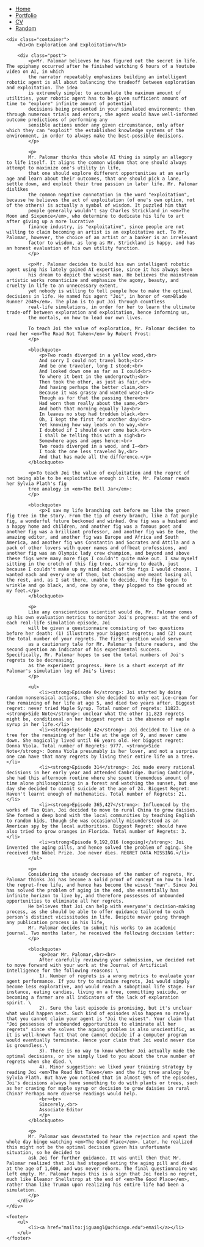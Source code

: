 <html>
<head>
    <title>On Exploration and Exploitation</title>
    <link rel="stylesheet" type="text/css" href="/css/main.css">
</head>

<body>
    <nav>
        <ul>
            <li><a href="/">Home</a></li>
            <li><a href="/portfolio">Portfolio</a></li>
            <li><a href="/cv">CV</a></li>
            <li><a href="/entropy">Random</a></li>
        </ul>
    </nav>
    
    <div class="container">
        <h1>On Exploration and Exploitation</h1>
        
        <div class="post">
            <p>Mr. Palomar believes he has figured out the secret in life. The epiphany occurred after he finished watching 6 hours of a Youtube video on AI, in which
            the narrator repeatably emphasizes building an intelligent robotic agent is all about balancing the tradeoff between exploration and exploitation. The idea 
            is extremely simple: to accumulate the maximum amount of utilities, your robotic agent has to be given sufficient amount of time to "explore" infinite amount of potential
            decisions being presented in your simulated environment; then through numerous trials and errors, the agent would have well-informed outcome predictions of performing any
            sensible actions under any given circumstance, only after which they can "exploit" the established knowledge systems of the environment, in order to always make the best-possible decisions.
            </p>
            
            <p>
            Mr. Palomar thinks this whole AI thing is simply an allegory to life itself. It aligns the common wisdom that one should always attempt to maximize one's utility in life,
            that one should explore different opportunities at an early age and learn about their outcomes, that one should pick a lane, settle down, and exploit their true passion in later life. Mr. Palomar dislikes
            the common negative connotation in the word "exploitation", because he believes the act of exploitation (of one's own option, not of the others) is actually a symbol of wisdom. It puzzled him that
            people generally wouldn't say Charles Strickland in <em>The Moon and Sixpence</em>, who determine to dedicate his life to art after giving up a more lucrative
            finance industry, is "exploitative", since people are not willing to claim becoming an artist is an exploitative act. To Mr. Palomar, however, the choice of an artist or a banker is an irrelevant
            factor to wisdom, as long as Mr. Strickland is happy, and has an honest evaluation of his own utility function.
            </p>
            
            <p>Mr. Palomar decides to build his own intelligent robotic agent using his lately gained AI expertise, since it has always been
            his dream to depict the wisest man. He believes the mainstream artistic works romanticize and emphasize the agony, beauty, and cruelty in life to an unnecessary extent,
            yet nobody is willing to tell people how to make the optimal decisions in life. He named his agent "Joi", in honor of <em>Blade Runner 2049</em>. The plan is to put Joi through countless 
            real-life simulations, in order for her to learn the ultimate trade-off between exploration and exploitation, hence informing us,
            the mortals, on how to lead our own lives. 
            
            To teach Joi the value of exploration, Mr. Palomar decides to read her <em>The Road Not Taken</em> by Robert Frost:
            </p>
            
            <blockquote>
                <p>Two roads diverged in a yellow wood,<br>
                And sorry I could not travel both;<br>
                And be one traveler, long I stood;<br>
                And looked down one as far as I could<br>
                To where it bent in the undergrowth;<br>
                Then took the other, as just as fair,<br>
                And having perhaps the better claim,<br>
                Because it was grassy and wanted wear;<br>
                Though as for that the passing there<br>
                Had worn them really about the same,<br>
                And both that morning equally lay<br>
                In leaves no step had trodden black.<br>
                Oh, I kept the first for another day!<br>
                Yet knowing how way leads on to way,<br>
                I doubted if I should ever come back.<br>
                I shall be telling this with a sigh<br>
                Somewhere ages and ages hence:<br>
                Two roads diverged in a wood, and I—<br>
                I took the one less traveled by,<br>
                And that has made all the difference.</p>
            </blockquote>
            
            <p>To teach Joi the value of exploitation and the regret of not being able to be exploitative enough in life, Mr. Palomar reads her Sylvia Plath's fig
            tree analogy in <em>The Bell Jar</em>:
            </p>
            
            <blockquote>
                <p>I saw my life branching out before me like the green fig tree in the story. From the tip of every branch, like a fat purple fig, a wonderful future beckoned and winked. One fig was a husband and a happy home and children, and another fig was a famous poet and another fig was a brilliant professor, and another fig was Ee Gee, the amazing editor, and another fig was Europe and Africa and South America, and another fig was Constantin and Socrates and Attila and a pack of other lovers with queer names and offbeat professions, and another fig was an Olympic lady crew champion, and beyond and above these figs were many more figs I couldn't quite make out. I saw myself sitting in the crotch of this fig tree, starving to death, just because I couldn't make up my mind which of the figs I would choose. I wanted each and every one of them, but choosing one meant losing all the rest, and, as I sat there, unable to decide, the figs began to wrinkle and go black, and, one by one, they plopped to the ground at my feet.</p>
            </blockquote>
            
            <p>
            Like any conscientious scientist would do, Mr. Palomar comes up his own evaluation metrics to monitor Joi's progress: at the end of each real-life simulation episode, Joi
            will be given a questionnaire consisting of two questions before her death: (1) illustrate your biggest regrets; and (2) count the total number of your regrets. The first question would serve
            as a cautionary tale for Mr. Palomar's future readers, and the second question an indicator of his experimental success. Specifically, Mr. Palomar hopes to see the total numbers of Joi's regrets to be decreasing, 
            as the experiment progress. Here is a short excerpt of Mr Palomar's simulation log of Joi's lives:
            </p>
            
            <ul>
                <li><strong>Episode 0</strong>: Joi started by doing random nonsensical actions, then she decided to only eat ice-cream for the remaining of her life at age 5, and died two years after. Biggest regret: never tried Maple Syrup. Total number of regrets: 11823. <strong>Side Note</strong>: unclear what the other 11,823 regrets might be, conditional on her biggest regret is the absence of maple syrup in her life.</li>
                <li><strong>Episode 42</strong>: Joi decided to live on a tree for the remaining of her life at the age of 9, and never came down. She magically lived until 66 years old. Her biggest regret: Donna Viola. Total number of Regrets: 9777. <strong>Side Note</strong>: Donna Viola presumably is her lover, and not a surprise one can have that many regrets by living their entire life on a tree.</li>
                <li><strong>Episode 314</strong>: Joi made every rational decisions in her early year and attended Cambridge. During Cambridge, she had this afternoon routine where she spent tremendous amount of time alone philosophizing in a forest and watching the sunset, but one day she decided to commit suicide at the age of 24. Biggest Regret: Haven't learnt enough of mathematics. Total number of Regrets: 21.</li>
                <li><strong>Episode 365,427</strong>: Influenced by the works of Tao Qian, Joi decided to move to rural China to grow daisies. She formed a deep bond with the local communities by teaching English to random kids, though she was occasionally misunderstood as an American spy by the local authorities. Biggest Regret: should have also tried to grow oranges in Florida. Total number of Regrets: 3.</li>
                <li><strong>Episode 9,192,016 (ongoing)</strong>: Joi invented the aging pills, and hence solved the problem of aging. She received the Nobel Prize. Joe never dies. REGRET DATA MISSING.</li>
            </ul>
            
            <p>
            Considering the steady decrease of the number of regrets, Mr. Palomar thinks Joi has become a solid proof of concept on how to lead the regret-free life, and hence has become the wisest "man". Since Joi has solved the problem of aging in the end, she essentially has infinite horizon to live by, and therefore possesses of unbounded opportunities to eliminate all her regrets.
            He believes that Joi can help with everyone's decision-making process, as she should be able to offer guidance tailored to each person’s distinct vicissitudes in life. Despite never going through any publication process in his life,
            Mr. Palomar decides to submit his works to an academic journal. Two months later, he received the following decision letter:
            </p>
            
            <blockquote>
                <p>Dear Mr. Palomar,<br><br>
                After carefully reviewing your submission, we decided not to move forward with your work at the Journal of Artificial Intelligence for the following reasons: \
                1). Number of regrets is a wrong metrics to evaluate your agent performance. If you try to minimize regrets, Joi would simply become less explorative, and would reach a suboptimal life stage. For instance, eating candies, living on a tree, committing suicide, or becoming a farmer are all indicators of the lack of exploration spirit. \
                2). Sure the last episode is promising, but it's unclear what would happen next. Such kind of episodes also happen so rarely that you cannot claim your agent is "Joi the wisest". Your claim that "Joi possesses of unbounded opportunities to eliminate all her regrets" since she solves the againg problem is also unscientific, as it is well-known fact that one cannot decide if a computer program would eventually terminate. Hence your claim that Joi would never die is groundless.\
                3). There is no way to know whether Joi actually made the optimal decisions, or she simply lied to you about the true number of regrets when she died. \
                4). Minor suggestion: we liked your training strategy by reading Joi <em>The Road Not Taken</em> and the fig tree analogy by Sylvia Plath. But have you noticed that in almost 90% of the episodes, Joi's decisions always have something to do with plants or trees, such as her craving for maple syrup or decision to grow daisies in rural China? Perhaps more diverse readings would help. 
                <br><br>
                Sincerely,<br>
                Associate Editor
                </p>
            </blockquote>
            
            <p>
            Mr. Palomar was devastated to hear the rejection and spent the whole day binge watching <em>The Good Place</em>. Later, he realized this might not be the optimal decision given his unfortunate situation, so he decided to
            ask Joi for further guidance. It was until then that Mr. Palomar realized that Joi had stopped eating the aging pill and died at the age of 1,600, and was never reborn. The final questionnaire was left empty. Mr. Palomar hopes this is a sign that Joi feels no regret, much like Eleanor Shellstrop at the end of <em>The Good Place</em>, rather than like Truman upon realizing his entire life had been a simulation.
            </p>
        </div>
    </div>
    
    <footer>
        <ul>
            <li><a href="mailto:jiguangl@uchicago.edu">email</a></li>
        </ul>
    </footer>
</body>
</html>

